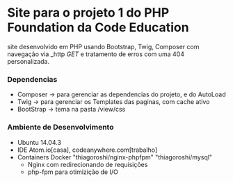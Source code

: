 # Site para o projeto 1 do PHP Foundation da Code Education
site desenvolvido em PHP usando Bootstrap, Twig, Composer
com navegação via _http _GET_ e tratamento de erros com uma 404 personalizada.

### Dependencias

* Composer -> para gerenciar as dependencias do projeto, e do AutoLoad
* Twig -> para gerenciar os Templates das paginas, com cache ativo
* BootStrap -> tema na pasta /view/css
 
### Ambiente de  Desenvolvimento

* Ubuntu 14.04.3
* IDE Atom.io[casa], codeanywhere.com[trabalho]
* Containers Docker "thiagoroshi/nginx-phpfpm" "thiagoroshi/mysql"
  * Nginx com redirecionando de requisições
  * php-fpm para otimizição de I/O




